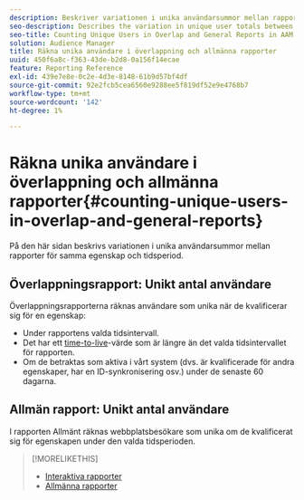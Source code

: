 ```yaml
---
description: Beskriver variationen i unika användarsummor mellan rapporter för samma egenskap och tidsperiod.
seo-description: Describes the variation in unique user totals between reports for the same trait and time period in Adobe Audience Manager
seo-title: Counting Unique Users in Overlap and General Reports in AAM
solution: Audience Manager
title: Räkna unika användare i överlappning och allmänna rapporter
uuid: 450f6a8c-f363-43de-b2d8-0a156f14ecae
feature: Reporting Reference
exl-id: 439e7e8e-0c2e-4d3e-8148-61b9d57bf4df
source-git-commit: 92e2fcb5cea6560e9288ee5f819df52e9e4768b7
workflow-type: tm+mt
source-wordcount: '142'
ht-degree: 1%

---
```


# Räkna unika användare i överlappning och allmänna rapporter{#counting-unique-users-in-overlap-and-general-reports}

På den här sidan beskrivs variationen i unika användarsummor mellan rapporter för samma egenskap och tidsperiod.

<!-- 

c_unique_user_counts.xml

 -->

## Överlappningsrapport: Unikt antal användare

Överlappningsrapporterna räknas användare som unika när de kvalificerar sig för en egenskap:

* Under rapportens valda tidsintervall.
* Det har ett [time-to-live](../features/traits/segment-ttl-explained.md)-värde som är längre än det valda tidsintervallet för rapporten.
* Om de betraktas som aktiva i vårt system (dvs. är kvalificerade för andra egenskaper, har en ID-synkronisering osv.) under de senaste 60 dagarna.

## Allmän rapport: Unikt antal användare

I rapporten Allmänt räknas webbplatsbesökare som unika om de kvalificerat sig för egenskapen under den valda tidsperioden.

>[!MORELIKETHIS]
>
>* [Interaktiva rapporter](../reporting/dynamic-reports/dynamic-reports.md#interactive-and-overlap-reports)
>* [Allmänna rapporter](../reporting/general-reports.md#general-reports-overview)
